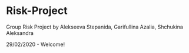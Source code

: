 # Risk-Project
Group Risk Project by Alekseeva Stepanida, Garifullina Azalia, Shchukina Aleksandra

29/02/2020 - Welcome!
